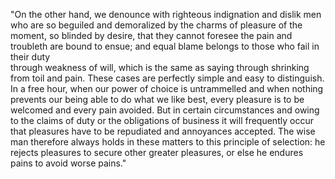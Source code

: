 "On the other hand, we denounce with righteous indignation and dislik
men who are so beguiled and demoralized by the charms of pleasure of the 
moment, so blinded by desire, that they cannot foresee the pain and troubleth
are bound to ensue; and equal blame belongs to those who fail in their duty  
through weakness of will, which is the same as saying through shrinking from 
toil and pain. These cases are perfectly simple and easy to distinguish. In a 
free hour, when our power of choice is untrammelled and when nothing prevents 
our being able to do what we like best, every pleasure is to be welcomed and 
every pain avoided. But in certain circumstances and owing to the claims of 
duty or the obligations of business it will frequently occur that pleasures 
have to be repudiated and annoyances accepted. The wise man therefore always 
holds in these matters to this principle of selection: he rejects pleasures to 
secure other greater pleasures, or else he endures pains to avoid worse pains."